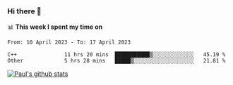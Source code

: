 ### Hi there 👋

📊 **This week I spent my time on**
<!--START_SECTION:waka-->

```text
From: 10 April 2023 - To: 17 April 2023

C++               11 hrs 20 mins  ███████████▒░░░░░░░░░░░░░   45.19 %
Other             5 hrs 28 mins   █████▒░░░░░░░░░░░░░░░░░░░   21.81 %
```

<!--END_SECTION:waka-->


[![Paul's github stats](https://github-readme-stats.vercel.app/api?username=mickeyouyou&theme=dracula&show_icons=true)](https://github.com/anuraghazra/github-readme-stats)
